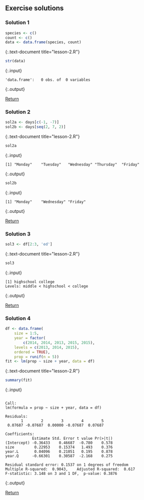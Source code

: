 ---
---

## Exercise solutions

<!--split-->

### Solution 1


~~~r
species <- c()
count <- c()
data <- data.frame(species, count)
~~~
{:.text-document title="lesson-2.R"}


~~~r
str(data)
~~~
{:.input}
~~~
'data.frame':	0 obs. of  0 variables
~~~
{:.output}

<aside class="notes" markdown="block">

[Return](#exercise-1)

</aside>

<!--split-->

### Solution 2


~~~r
sol2a <- days[c(-1, -7)]
sol2b <- days[seq(2, 7, 2)]
~~~
{:.text-document title="lesson-2.R"}


~~~r
sol2a
~~~
{:.input}
~~~
[1] "Monday"    "Tuesday"   "Wednesday" "Thursday"  "Friday"   
~~~
{:.output}


~~~r
sol2b
~~~
{:.input}
~~~
[1] "Monday"    "Wednesday" "Friday"   
~~~
{:.output}

<aside class="notes" markdown="block">

[Return](#exercise-2)

</aside>

<!--split-->

### Solution 3


~~~r
sol3 <- df[2:3, 'ed']
~~~
{:.text-document title="lesson-2.R"}


~~~r
sol3
~~~
{:.input}
~~~
[1] highschool college   
Levels: middle < highschool < college
~~~
{:.output}

<aside class="notes" markdown="block">

[Return](#exercise-3)

</aside>

<!--split-->

### Solution 4


~~~r
df <- data.frame(
    size = 1:5,
    year = factor(
        c(2014, 2014, 2013, 2015, 2015),
	levels = c(2013, 2014, 2015),
	ordered = TRUE),
    prop = runif(n = 5))
fit <- lm(prop ~ size + year, data = df)
~~~
{:.text-document title="lesson-2.R"}


~~~r
summary(fit)
~~~
{:.input}
~~~

Call:
lm(formula = prop ~ size + year, data = df)

Residuals:
       1        2        3        4        5 
 0.07687 -0.07687  0.00000 -0.07687  0.07687 

Coefficients:
            Estimate Std. Error t value Pr(>|t|)
(Intercept) -0.36433    0.46687  -0.780    0.578
size         0.22953    0.15374   1.493    0.376
year.L       0.04096    0.21051   0.195    0.878
year.Q      -0.66301    0.30587  -2.168    0.275

Residual standard error: 0.1537 on 1 degrees of freedom
Multiple R-squared:  0.9043,	Adjusted R-squared:  0.617 
F-statistic: 3.148 on 3 and 1 DF,  p-value: 0.3876
~~~
{:.output}

<aside class="notes" markdown="block">

[Return](#exercise-4)

</aside>

